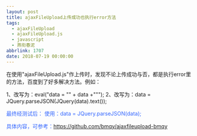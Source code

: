 ```yaml
---
layout: post
title: ajaxFileUpload上传成功也执行error方法
tags:
  - ajaxFileUpload
  - ajaxFileUpload.js
  - javascript
  - 燕衔春泥
abbrlink: 1707
date: 2018-07-19 00:00:00
---
```


在使用"ajaxFileUpload.js"作上传时，发现不论上传成功与否，都是执行error里的方法，百度到了好多解决方法。例如：

1、改写为：eval("data = \"" + data +"\"");
2、改写为：data = JQuery.parseJSON(JQuery(data).text());

<span style="color: #3366ff">最终经测试后：</span>
<span style="color: #3366ff">使用：</span><span style="color: #3366ff">data = JQuery.parseJSON(data);</span>

<span style="color: #3366ff">具体内容，可参考：</span><span style="color: #3366ff">https://github.com/bmqy/ajaxfileupload-bmqy</span>